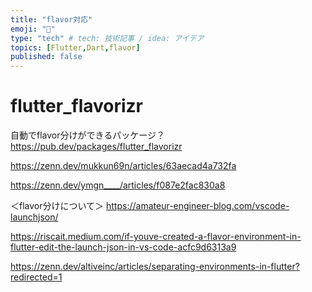 ```yaml
---
title: "flavor対応"
emoji: "💨"
type: "tech" # tech: 技術記事 / idea: アイデア
topics: [Flutter,Dart,flavor]
published: false
---
```


# flutter_flavorizr

自動でflavor分けができるパッケージ？
https://pub.dev/packages/flutter_flavorizr

https://zenn.dev/mukkun69n/articles/63aecad4a732fa

https://zenn.dev/ymgn____/articles/f087e2fac830a8


＜flavor分けについて＞
https://amateur-engineer-blog.com/vscode-launchjson/

https://riscait.medium.com/if-youve-created-a-flavor-environment-in-flutter-edit-the-launch-json-in-vs-code-acfc9d6313a9

https://zenn.dev/altiveinc/articles/separating-environments-in-flutter?redirected=1


